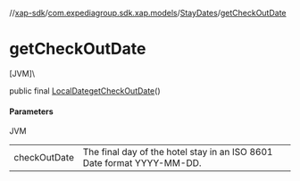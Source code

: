 //[xap-sdk](../../../index.md)/[com.expediagroup.sdk.xap.models](../index.md)/[StayDates](index.md)/[getCheckOutDate](get-check-out-date.md)

# getCheckOutDate

[JVM]\

public final [LocalDate](https://docs.oracle.com/javase/8/docs/api/java/time/LocalDate.html)[getCheckOutDate](get-check-out-date.md)()

#### Parameters

JVM

| | |
|---|---|
| checkOutDate | The final day of the hotel stay in an ISO 8601 Date format YYYY-MM-DD. |
